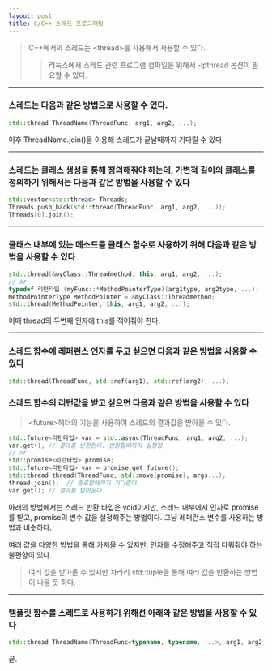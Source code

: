 ```yaml
---
layout: post
title: C/C++ 스레드 프로그래밍
---
```


> C++에서의 스레드는 \<thread\>를 사용해서 사용할 수 있다.
>
> > 리눅스에서 스레드 관련 프로그램 컴파일을 위해서 -lpthread 옵션이 필요할 수 있다.

---

### 스레드는 다음과 같은 방법으로 사용할 수 있다.

```C++
std::thread ThreadName(ThreadFunc, arg1, arg2, ...);
```

이후 ThreadName.join()을 이용해 스레드가 끝날때까지 기다릴 수 있다.

---

### 스레드는 클래스 생성을 통해 정의해줘야 하는데, 가변적 길이의 클래스를 정의하기 위해서는 다음과 같은 방법을 사용할 수 있다

```C++
std::vector<std::thread> Threads;
Threads.push_back(std::thread(ThreadFunc, arg1, arg2, ...));
Threads[0].join();
```

---

### 클래스 내부에 있는 메소드를 클래스 함수로 사용하기 위해 다음과 같은 방법을 사용할 수 있다

```C++
std::thread(&myClass::Threadmethod, this, arg1, arg2, ...);
// or
typedef 리턴타입 (myFunc::*MethodPointerType)(arg1type, arg2type, ...);
MethodPointerType MethodPointer = &myClass::Threadmethod;
std::thread(MethodPointer, this, arg1, arg2, ...);
```

이때 thread의 두번째 인자에 this를 적어줘야 한다.

---

### 스레드 함수에 레퍼런스 인자를 두고 싶으면 다음과 같은 방법을 사용할 수 있다

```C++
std::thread(ThreadFunc, std::ref(arg1), std::ref(arg2), ...);
```

### 스레드 함수의 리턴값을 받고 싶으면 다음과 같은 방법을 사용할 수 있다

> \<future\>헤더의 기능을 사용하여 스레드의 결과값을 받아올 수 있다.

```C++
std::future<리턴타입> var = std::async(ThreadFunc, arg1, arg2, ...);
var.get(); // 결과를 반환한다. 반환할때까지 실행함.
// or
std::promise<리턴타입> promise;
std::future<리턴타입> var = promise.get_future();
std::thread thread(ThreadFunc, std::move(promise), args...);
thread.join();  // 종료할때까지 기다린다.
var.get(); // 결과를 받아온다.
```

아래의 방법에서는 스레드 반환 타입은 void이지만, 스레드 내부에서 인자로 promise를 받고, promise의 변수 값을 설정해주는 방법이다. 그냥 레퍼런스 변수를 사용하는 방법과 비슷하다.

여러 값을 다양한 방법을 통해 가져올 수 있지만, 인자를 수정해주고 직접 다뤄줘야 하는 불편함이 있다.

> 여러 값을 받아올 수 있지만 차라리 std::tuple을 통해 여러 값을 반환하는 방법이 나을 듯 하다.

---

### 템플릿 함수를 스레드로 사용하기 위해선 아래와 같은 방법을 사용할 수 있다

```C++
std::thread ThreadName(ThreadFunc<typename, typename, ...>, arg1, arg2, ...);
```

끝.
